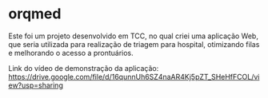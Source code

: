 # orqmed
Este foi um projeto desenvolvido em TCC, no qual criei uma aplicação Web, que seria utilizada para realização de triagem para hospital, otimizando filas e melhorando o acesso a prontuários.

Link do vídeo de demonstração da aplicação: https://drive.google.com/file/d/16qunnUh6SZ4naAR4Kj5pZT_SHeHfFCOL/view?usp=sharing
